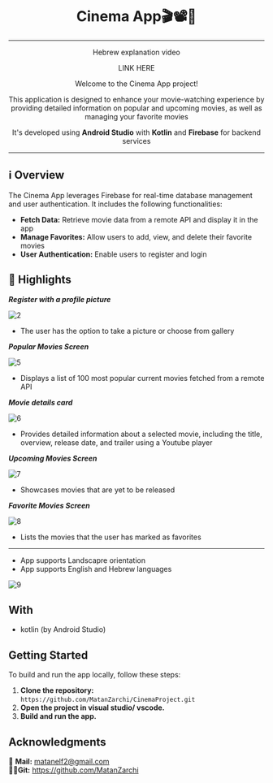 <h1 align="center">Cinema App🎬📽️🍿</h1>

***
<p align="center">Hebrew explanation video</p>
<p align="center">LINK HERE</p>

<p align="center">Welcome to the Cinema App project!</p>
<p align="center">This application is designed to enhance your movie-watching experience by providing detailed information on popular and upcoming movies, as well as managing your favorite movies</p>
<p align="center">It's developed using <strong>Android Studio</strong> with <strong>Kotlin</strong> and <strong>Firebase</strong> for backend services</p>

***

## ℹ️ Overview

The Cinema App leverages Firebase for real-time database management and user authentication. It includes the following functionalities:

- **Fetch Data:** Retrieve movie data from a remote API and display it in the app
- **Manage Favorites:** Allow users to add, view, and delete their favorite movies
- **User Authentication:** Enable users to register and login

## 🌟 Highlights

***Register with a profile picture***

![2](https://github.com/user-attachments/assets/ef63f189-257a-4bf5-a653-4567a714fd9c)

- The user has the option to take a picture or choose from gallery

***Popular Movies Screen***

![5](https://github.com/user-attachments/assets/866d2e98-0dbb-448d-bbf3-f05d48cceb6f)

- Displays a list of 100 most popular current movies fetched from a remote API

***Movie details card***

![6](https://github.com/user-attachments/assets/e3446583-56b0-4261-ad2e-3d2a7b7a1298)

- Provides detailed information about a selected movie, including the title, overview, release date, and trailer using a Youtube player

***Upcoming Movies Screen***

![7](https://github.com/user-attachments/assets/852465c6-d25d-4720-861b-a130f3464a06)

- Showcases movies that are yet to be released

***Favorite Movies Screen***

![8](https://github.com/user-attachments/assets/081e62bb-70a7-46a7-9067-537f757d64d6)

- Lists the movies that the user has marked as favorites

***

- App supports Landscapre orientation
- App supports English and Hebrew languages

![9](https://github.com/user-attachments/assets/f0a07f31-ef2e-4e53-8edc-5fd5686e5a2f)

## With

- kotlin (by Android Studio)

## Getting Started

To build and run the app locally, follow these steps:

1. **Clone the repository:** `https://github.com/MatanZarchi/CinemaProject.git`
2. **Open the project in visual studio/ vscode.**
3. **Build and run the app.**

## Acknowledgments

📧 **Mail:** [matanelf2@gmail.com](url)  
👨‍💻**Git:** https://github.com/MatanZarchi 
